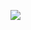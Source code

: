 ![](https://github.com/moolgutree/OSS-Needed-for-class/blob/main/06w%20Organize/in-class/%EC%8A%A4%ED%81%AC%EB%A6%B0%EC%83%B7(1).png)
